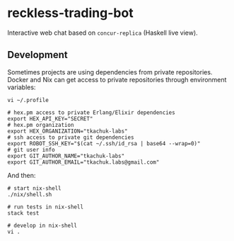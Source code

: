 # reckless-trading-bot

Interactive web chat based on `concur-replica` (Haskell live view).

## Development

Sometimes projects are using dependencies from private repositories. Docker and Nix can get access to private repositories through environment variables:

```shell
vi ~/.profile

# hex.pm access to private Erlang/Elixir dependencies
export HEX_API_KEY="SECRET"
# hex.pm organization
export HEX_ORGANIZATION="tkachuk-labs"
# ssh access to private git dependencies
export ROBOT_SSH_KEY="$(cat ~/.ssh/id_rsa | base64 --wrap=0)"
# git user info
export GIT_AUTHOR_NAME="tkachuk-labs"
export GIT_AUTHOR_EMAIL="tkachuk.labs@gmail.com"
```

And then:

```shell
# start nix-shell
./nix/shell.sh

# run tests in nix-shell
stack test

# develop in nix-shell
vi .
```

